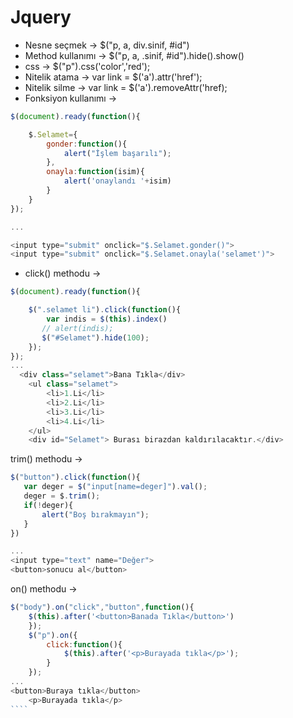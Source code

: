 # Jquery

- Nesne seçmek -> $("p, a, div.sinif, #id")
- Method kullanımı -> $("p, a, .sinif, #id").hide().show()
- css -> $("p").css('color','red');
- Nitelik atama -> var link = $('a').attr('href');
- Nitelik silme -> var link = $('a').removeAttr('href);
- Fonksiyon kullanımı -> 
```javascript
$(document).ready(function(){

    $.Selamet={
        gonder:function(){
            alert("İşlem başarılı");
        },
        onayla:function(isim){
            alert('onaylandı '+isim)
        }
    }
});

...

<input type="submit" onclick="$.Selamet.gonder()">
<input type="submit" onclick="$.Selamet.onayla('selamet')">
```

- click() methodu ->
```javascript
$(document).ready(function(){

    $(".selamet li").click(function(){
        var indis = $(this).index()
       // alert(indis);
       $("#Selamet").hide(100);
    });
});
...
  <div class="selamet">Bana Tıkla</div>
    <ul class="selamet">
        <li>1.Li</li>
        <li>2.Li</li>
        <li>3.Li</li>
        <li>4.Li</li>
    </ul>
    <div id="Selamet"> Burası birazdan kaldırılacaktır.</div>
```
 
 trim() methodu -> 
 ````javascript
$("button").click(function(){
    var deger = $("input[name=deger]").val();
    deger = $.trim();
    if(!deger){
        alert("Boş bırakmayın");
    }
})

...
<input type="text" name="Değer">
<button>sonucu al</button>
````

on() methodu -> 
`````javascript
$("body").on("click","button",function(){
    $(this).after('<button>Banada Tıkla</button>')
    });
    $("p").on({
        click:function(){
            $(this).after('<p>Burayada tıkla</p>');
        }
    });
...
<button>Buraya tıkla</button>
    <p>Burayada tıkla</p>
````